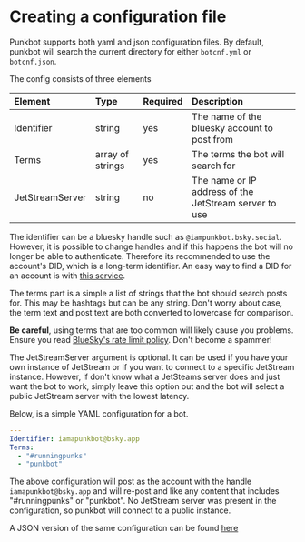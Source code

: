 # Creating a configuration file

Punkbot supports both yaml and json configuration files. By default, punkbot
will search the current directory for either `botcnf.yml` or `botcnf.json`.

The config consists of three elements

| Element | Type | Required | Description |
|:--------|:-----|:---------|:------------|
| Identifier | string | yes | The name of the bluesky account to post from |
| Terms | array of strings | yes | The terms the bot will search for |
| JetStreamServer | string | no | The name or IP address of the JetStream server to use |

The identifier can be a bluesky handle such as `@iampunkbot.bsky.social`.
However, it is possible to change handles and if this happens the bot will no
longer be able to authenticate. Therefore its recommended to use the account's
DID, which is a long-term identifier. An easy way to find a DID for an account
is with [this service](https://rmdes.github.io/).

The terms part is a simple a list of strings that the bot should search posts
for. This may be hashtags but can be any string. Don't worry about case, the
term text and post text are both converted to lowercase for comparison.

 **Be careful**, using terms that are too common will likely cause you problems.
Ensure you read [BlueSky's rate limit
policy](https://docs.bsky.app/docs/advanced-guides/rate-limits). Don't become a
spammer!

The JetStreamServer argument is optional. It can be used if you have your own
instance of JetStream or if you want to connect to a specific JetStream
instance. However, if don't know what a JetSteams server does and just want the
bot to work, simply leave this option out and the bot will select a public
JetStream server with the lowest latency.

Below, is a simple  YAML configuration for a bot.

```yaml
---
Identifier: iamapunkbot@bsky.app
Terms:
  - "#runningpunks"
  - "punkbot"
```

The above configuration will post as the account with the handle
`iamapunkbot@bsky.app` and will re-post and like any content that includes
"#runningpunks" or "punkbot". No JetStream server was present in the
configuration, so punkbot will connect to a public instance.

A JSON version of the same configuration can be found [here](botcnf.json)